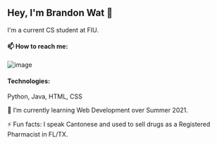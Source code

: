 ## Hey, I'm Brandon Wat 👋

I'm a current CS student at FIU.

#### 📫 How to reach me:

![image]({https://img.shields.io/badge/LinkedIn-0077B5?style=for-the-badge&logo=linkedin&logoColor=white})

#### Technologies:

Python, Java, HTML, CSS

🌱 I’m currently learning Web Development over Summer 2021.

⚡ Fun facts: I speak Cantonese and used to sell drugs as a Registered Pharmacist in FL/TX.
<!--
**bs-wat/bs-wat** is a ✨ _special_ ✨ repository because its `README.md` (this file) appears on your GitHub profile.

Here are some ideas to get you started:

- 🔭 I’m currently working on ...
- 🌱 I’m currently learning ...
- 👯 I’m looking to collaborate on ...
- 🤔 I’m looking for help with ...
- 💬 Ask me about ...
- 📫 How to reach me: ...
- 😄 Pronouns: ...
- ⚡ Fun fact: ...
-->
